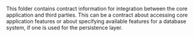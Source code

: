 This folder contains contract information for integration between the core application and third parties. This can be a contract about accessing core application features or about specifying available features for a database system, if one is used for the persistence layer.